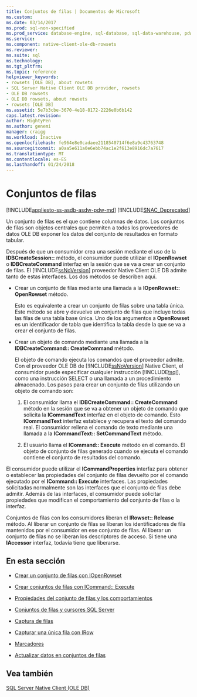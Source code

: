 ```yaml
---
title: Conjuntos de filas | Documentos de Microsoft
ms.custom: 
ms.date: 03/14/2017
ms.prod: sql-non-specified
ms.prod_service: database-engine, sql-database, sql-data-warehouse, pdw
ms.service: 
ms.component: native-client-ole-db-rowsets
ms.reviewer: 
ms.suite: sql
ms.technology: 
ms.tgt_pltfrm: 
ms.topic: reference
helpviewer_keywords:
- rowsets [OLE DB], about rowsets
- SQL Server Native Client OLE DB provider, rowsets
- OLE DB rowsets
- OLE DB rowsets, about rowsets
- rowsets [OLE DB]
ms.assetid: 5e7b3cbe-3670-4e18-8172-2226e0b6b142
caps.latest.revision: 
author: MightyPen
ms.author: genemi
manager: craigg
ms.workload: Inactive
ms.openlocfilehash: fe964e8e0cadaee2118540714f6e8a9c43763748
ms.sourcegitcommit: a0aa5e611a0e6ebb74ac1e2f613e8916dc7a7617
ms.translationtype: MT
ms.contentlocale: es-ES
ms.lasthandoff: 01/24/2018
---
```

# <a name="rowsets"></a>Conjuntos de filas
[!INCLUDE[appliesto-ss-asdb-asdw-pdw-md](../../includes/appliesto-ss-asdb-asdw-pdw-md.md)]
[!INCLUDE[SNAC_Deprecated](../../includes/snac-deprecated.md)]

  Un conjunto de filas es el que contiene columnas de datos. Los conjuntos de filas son objetos centrales que permiten a todos los proveedores de datos OLE DB exponer los datos del conjunto de resultados en formato tabular.  
  
 Después de que un consumidor crea una sesión mediante el uso de la **IDBCreateSession::** método, el consumidor puede utilizar el **IOpenRowset** o **IDBCreateCommand** interfaz en la sesión que se va a crear un conjunto de filas. El [!INCLUDE[ssNoVersion](../../includes/ssnoversion-md.md)] proveedor Native Client OLE DB admite tanto de estas interfaces. Los dos métodos se describen aquí.  
  
-   Crear un conjunto de filas mediante una llamada a la **IOpenRowset:: OpenRowset** método.  
  
     Esto es equivalente a crear un conjunto de filas sobre una tabla única. Este método se abre y devuelve un conjunto de filas que incluye todas las filas de una tabla base única. Uno de los argumentos a **OpenRowset** es un identificador de tabla que identifica la tabla desde la que se va a crear el conjunto de filas.  
  
-   Crear un objeto de comando mediante una llamada a la **IDBCreateCommand:: CreateCommand** método.  
  
     El objeto de comando ejecuta los comandos que el proveedor admite. Con el proveedor OLE DB de [!INCLUDE[ssNoVersion](../../includes/ssnoversion-md.md)] Native Client, el consumidor puede especificar cualquier instrucción [!INCLUDE[tsql](../../includes/tsql-md.md)], como una instrucción SELECT o una llamada a un procedimiento almacenado. Los pasos para crear un conjunto de filas utilizando un objeto de comando son:  
  
    1.  El consumidor llama el **IDBCreateCommand:: CreateCommand** método en la sesión que se va a obtener un objeto de comando que solicita la **ICommandText** interfaz en el objeto de comando. Esto **ICommandText** interfaz establece y recupera el texto del comando real. El consumidor rellena el comando de texto mediante una llamada a la **ICommandText:: SetCommandText** método.  
  
    2.  El usuario llama el **ICommand:: Execute** método en el comando. El objeto de conjunto de filas generado cuando se ejecuta el comando contiene el conjunto de resultados del comando.  
  
 El consumidor puede utilizar el **ICommandProperties** interfaz para obtener o establecer las propiedades del conjunto de filas devuelto por el comando ejecutado por el **ICommand:: Execute** interfaces. Las propiedades solicitadas normalmente son las interfaces que el conjunto de filas debe admitir. Además de las interfaces, el consumidor puede solicitar propiedades que modifican el comportamiento del conjunto de filas o la interfaz.  
  
 Conjuntos de filas con los consumidores liberan el **IRowset:: Release** método. Al liberar un conjunto de filas se liberan los identificadores de fila mantenidos por el consumidor en ese conjunto de filas. Al liberar un conjunto de filas no se liberan los descriptores de acceso. Si tiene una **IAccessor** interfaz, todavía tiene que liberarse.  
  
## <a name="in-this-section"></a>En esta sección  
  
-   [Crear un conjunto de filas con IOpenRowset](../../relational-databases/native-client-ole-db-rowsets/creating-a-rowset-with-iopenrowset.md)  
  
-   [Crear conjuntos de filas con ICommand:: Execute](../../relational-databases/native-client-ole-db-rowsets/creating-rowsets-with-icommand-execute.md)  
  
-   [Propiedades del conjunto de filas y los comportamientos](../../relational-databases/native-client-ole-db-rowsets/rowset-properties-and-behaviors.md)  
  
-   [Conjuntos de filas y cursores SQL Server](../../relational-databases/native-client-ole-db-rowsets/rowsets-and-sql-server-cursors.md)  
  
-   [Captura de filas](../../relational-databases/native-client-ole-db-rowsets/fetching-rows.md)  
  
-   [Capturar una única fila con IRow](../../relational-databases/native-client-ole-db-rowsets/fetching-a-single-row-with-irow.md)  
  
-   [Marcadores](../../relational-databases/native-client-ole-db-rowsets/bookmarks.md)  
  
-   [Actualizar datos en conjuntos de filas](../../relational-databases/native-client-ole-db-rowsets/updating-data-in-rowsets.md)  
  
## <a name="see-also"></a>Vea también  
 [SQL Server Native Client &#40;OLE DB&#41;](../../relational-databases/native-client/ole-db/sql-server-native-client-ole-db.md)  
  
  
